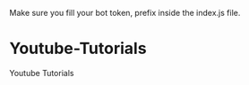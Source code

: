 Make sure you fill your bot token, prefix inside the index.js file.




# Youtube-Tutorials
Youtube Tutorials
